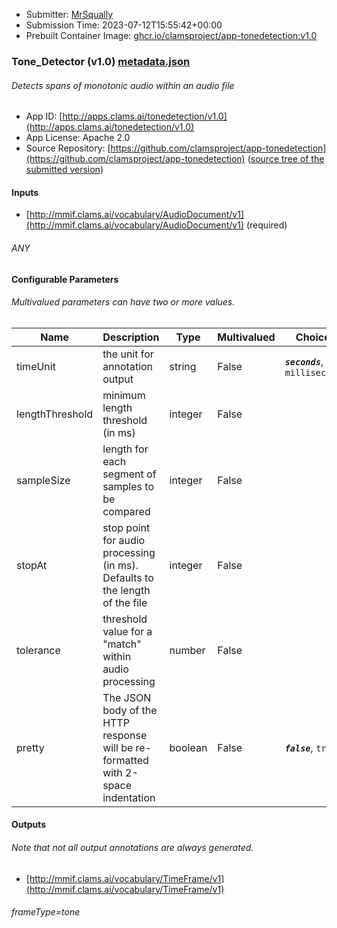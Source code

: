 
* Submitter: [MrSqually](https://github.com/MrSqually)
* Submission Time: 2023-07-12T15:55:42+00:00
* Prebuilt Container Image: [ghcr.io/clamsproject/app-tonedetection:v1.0](https://github.com/clamsproject/app-tonedetection/pkgs/container/app-tonedetection/v1.0)


### Tone_Detector (v1.0) [metadata.json](metadata.json)
###### Detects spans of monotonic audio within an audio file

* App ID: [http://apps.clams.ai/tonedetection/v1.0](http://apps.clams.ai/tonedetection/v1.0)
* App License: Apache 2.0
* Source Repository: [https://github.com/clamsproject/app-tonedetection](https://github.com/clamsproject/app-tonedetection) ([source tree of the submitted version](https://github.com/clamsproject/app-tonedetection/tree/v1.0))


#### Inputs
* [http://mmif.clams.ai/vocabulary/AudioDocument/v1](http://mmif.clams.ai/vocabulary/AudioDocument/v1) (required)
###### ANY


#### Configurable Parameters
###### Multivalued parameters can have two or more values.

|Name|Description|Type|Multivalued|Choices|
|----|-----------|----|-----------|-------|
|timeUnit|the unit for annotation output|string|False|**_`seconds`_**, `milliseconds`|
|lengthThreshold|minimum length threshold (in ms)|integer|False||
|sampleSize|length for each segment of samples to be compared|integer|False||
|stopAt|stop point for audio processing (in ms). Defaults to the length of the file|integer|False||
|tolerance|threshold value for a "match" within audio processing|number|False||
|pretty|The JSON body of the HTTP response will be re-formatted with 2-space indentation|boolean|False|**_`false`_**, `true`|


#### Outputs
###### Note that not all output annotations are always generated.
* [http://mmif.clams.ai/vocabulary/TimeFrame/v1](http://mmif.clams.ai/vocabulary/TimeFrame/v1) 
###### frameType=tone
